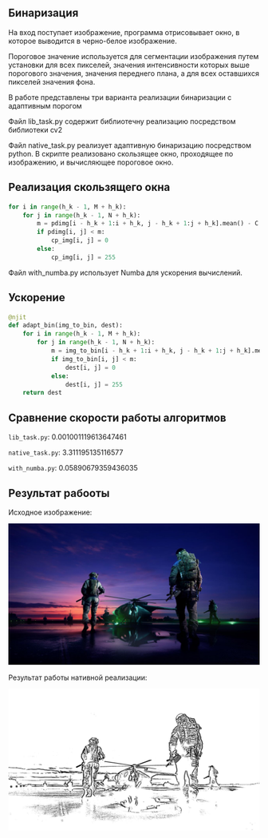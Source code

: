 ## Бинаризация

На вход поступает изображение, 
программа отрисовывает окно, в которое выводится в черно-белое изображение.

Пороговое значение используется для сегментации изображения путем установки для всех пикселей, 
значения интенсивности которых выше порогового значения, значения переднего плана, 
а для всех оставшихся пикселей значения фона.

В работе представлены три варианта реализации бинаризации с адаптивным порогом

Файл lib_task.py содержит библиотечну реализацию посредством библиотеки cv2

Файл native_task.py реализует адаптивную бинаризацию посредством python. 
В скрипте реализовано скользящее окно, проходящее по изображению, и вычисляющее пороговое окно.
## Реализация скользящего окна

```python
for i in range(h_k - 1, M + h_k):
    for j in range(h_k - 1, N + h_k):
        m = pdimg[i - h_k + 1:i + h_k, j - h_k + 1:j + h_k].mean() - C
        if pdimg[i, j] < m:
            cp_img[i, j] = 0
        else:
            cp_img[i, j] = 255
```

Файл with_numba.py использует Numba для ускорения вычислений.

## Ускорение
```python
@njit
def adapt_bin(img_to_bin, dest):
    for i in range(h_k - 1, M + h_k):
        for j in range(h_k - 1, N + h_k):
            m = img_to_bin[i - h_k + 1:i + h_k, j - h_k + 1:j + h_k].mean() - C
            if img_to_bin[i, j] < m:
                dest[i, j] = 0
            else:
                dest[i, j] = 255
    return dest
```

## Сравнение скорости работы алгоритмов

`lib_task.py`: 0.001001119613647461

`native_task.py`: 3.311195135116577

`with_numba.py`: 0.05890679359436035

## Результат рабооты
Исходное изображение:

![image](./images/hd.jpg)

Результат работы нативной реализации:

![result](./binarized_images_lib/adaptive_binarized_4k.jpg)
